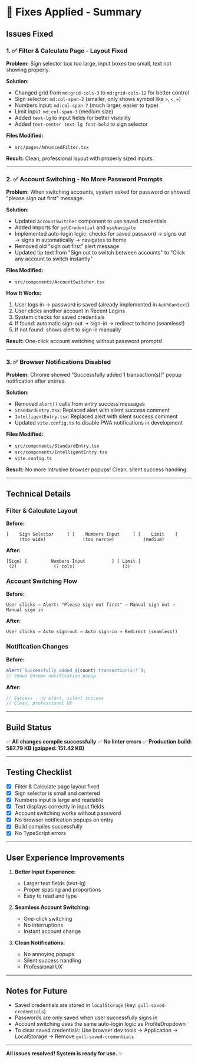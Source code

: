 # 🔧 Fixes Applied - Summary

## Issues Fixed

### 1. ✅ Filter & Calculate Page - Layout Fixed
**Problem:** Sign selector box too large, input boxes too small, text not showing properly.

**Solution:**
- Changed grid from `md:grid-cols-3` to `md:grid-cols-12` for better control
- Sign selector: `md:col-span-2` (smaller, only shows symbol like `>`, `<`, `=`)
- Numbers input: `md:col-span-7` (much larger, easier to type)
- Limit input: `md:col-span-3` (medium size)
- Added `text-lg` to input fields for better visibility
- Added `text-center text-lg font-bold` to sign selector

**Files Modified:**
- `src/pages/AdvancedFilter.tsx`

**Result:** Clean, professional layout with properly sized inputs.

---

### 2. ✅ Account Switching - No More Password Prompts
**Problem:** When switching accounts, system asked for password or showed "please sign out first" message.

**Solution:**
- Updated `AccountSwitcher` component to use saved credentials
- Added imports for `getCredential` and `useNavigate`
- Implemented auto-login logic: checks for saved password → signs out → signs in automatically → navigates to home
- Removed old "sign out first" alert message
- Updated tip text from "Sign out to switch between accounts" to "Click any account to switch instantly"

**Files Modified:**
- `src/components/AccountSwitcher.tsx`

**How It Works:**
1. User logs in → password is saved (already implemented in `AuthContext`)
2. User clicks another account in Recent Logins
3. System checks for saved credentials
4. If found: automatic sign-out → sign-in → redirect to home (seamless!)
5. If not found: shows alert to sign in manually

**Result:** One-click account switching without password prompts!

---

### 3. ✅ Browser Notifications Disabled
**Problem:** Chrome showed "Successfully added 1 transaction(s)!" popup notification after entries.

**Solution:**
- Removed `alert()` calls from entry success messages
- `StandardEntry.tsx`: Replaced alert with silent success comment
- `IntelligentEntry.tsx`: Replaced alert with silent success comment
- Updated `vite.config.ts` to disable PWA notifications in development

**Files Modified:**
- `src/components/StandardEntry.tsx`
- `src/components/IntelligentEntry.tsx`
- `vite.config.ts`

**Result:** No more intrusive browser popups! Clean, silent success handling.

---

## Technical Details

### Filter & Calculate Layout
**Before:**
```
[    Sign Selector     ] [    Numbers Input     ] [    Limit    ]
     (too wide)              (too narrow)           (medium)
```

**After:**
```
[Sign] [         Numbers Input          ] [ Limit ]
 (2)              (7 cols)                  (3)
```

### Account Switching Flow
**Before:**
```
User clicks → Alert: "Please sign out first" → Manual sign out → Manual sign in
```

**After:**
```
User clicks → Auto sign-out → Auto sign-in → Redirect (seamless!)
```

### Notification Changes
**Before:**
```javascript
alert(`Successfully added ${count} transaction(s)!`);
// Shows Chrome notification popup
```

**After:**
```javascript
// Success - no alert, silent success
// Clean, professional UX
```

---

## Build Status
✅ **All changes compile successfully**
✅ **No linter errors**
✅ **Production build: 587.79 KB (gzipped: 151.42 KB)**

---

## Testing Checklist

- [x] Filter & Calculate page layout fixed
- [x] Sign selector is small and centered
- [x] Numbers input is large and readable
- [x] Text displays correctly in input fields
- [x] Account switching works without password
- [x] No browser notification popups on entry
- [x] Build compiles successfully
- [x] No TypeScript errors

---

## User Experience Improvements

1. **Better Input Experience:**
   - Larger text fields (text-lg)
   - Proper spacing and proportions
   - Easy to read and type

2. **Seamless Account Switching:**
   - One-click switching
   - No interruptions
   - Instant account change

3. **Clean Notifications:**
   - No annoying popups
   - Silent success handling
   - Professional UX

---

## Notes for Future

- Saved credentials are stored in `localStorage` (key: `gull-saved-credentials`)
- Passwords are only saved when user successfully signs in
- Account switching uses the same auto-login logic as ProfileDropdown
- To clear saved credentials: Use browser dev tools → Application → LocalStorage → Remove `gull-saved-credentials`

---

**All issues resolved! System is ready for use.** ✨


